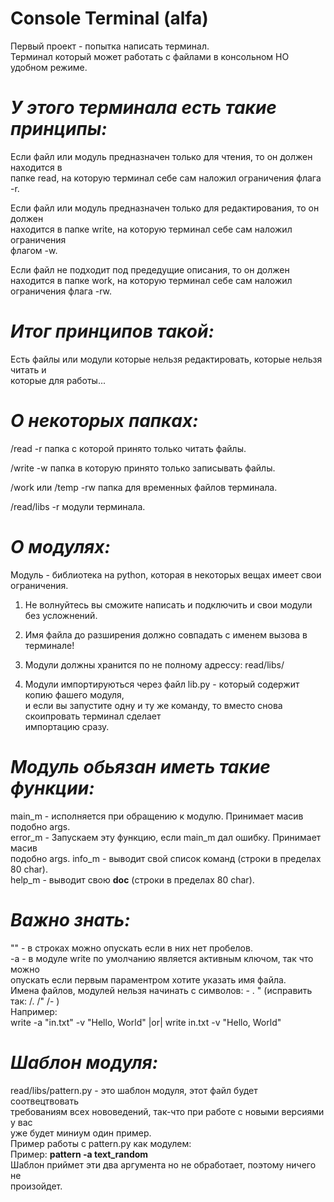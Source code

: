 # Console Terminal (alfa)

Первый проект - попытка написать терминал.<br>
Терминал который может работать с файлами в консольном НО удобном режиме.


# _У этого терминала есть такие принципы:_
Если файл или модуль предназначен только для чтения, то он должен находится в<br>
 папке read, на которую терминал себе сам наложил ограничения флага -r.

Если файл или модуль предназначен только для редактирования, то он должен<br>
 находится в папке write, на которую терминал себе сам наложил ограничения<br>
 флагом -w.

Если файл не подходит под предедущие описания, то он должен находится в папке 
 work, на которую терминал себе сам наложил ограничения флага -rw.


# _Итог принципов такой:_
Есть файлы или модули которые нельзя редактировать,  которые нельзя читать и<br>
 которые для работы...


# _О некоторых папках:_
/read -r папка с которой принято только читать файлы.

/write -w папка в которую принято только записывать файлы.

/work или /temp -rw папка для временных файлов терминала.

/read/libs -r модули терминала.


# _О модулях:_
Модуль - библиотека на python, которая в некоторых вещах имеет свои<br> 
 ограничения.

1. Не волнуйтесь вы сможите написать и подключить и свои модули без усложнений.

2. Имя файла до разширения должно совпадать с именем вызова в терминале!

3. Модули должны хранится по не полному адрессу: read/libs/

4. Модули импортируються через файл lib.py - который содержит копию фашего модуля,<br> 
 и если вы запустите одну и ту же команду, то вместо снова скоипровать терминал сделает<br>
 импортацию сразу.


# _Модуль обьязан иметь такие функции:_
main_m - исполняется при обращению к модулю. Принимает масив подобно args.<br>
error_m - Запускаем эту функцию, если main_m дал ошибку. Принимает масив<br>
 подобно args.
info_m - выводит свой список команд (строки в пределах 80 char).<br>
help_m - выводит свою __doc__ (строки в пределах 80 char).<br>


# _Важно знать:_
"" - в строках можно опускать если в них нет пробелов.<br>
-а - в модуле write по умолчанию является активным ключом, так что можно<br>
 опускать если первым параментром хотите указать имя файла.<br>
Имена файлов, модулей нельзя начинать с символов:  -  .  " (исправить<br> 
 так:  /. /" /- )<br>
Например:<br>
 write -a "in.txt" -v "Hello, World" |or| write in.txt -v "Hello, World"


# _Шаблон модуля:_
read/libs/pattern.py - это шаблон модуля, этот файл будет соотвецтвовать<br>
 требованиям всех нововедений, так-что при работе с новыми версиями у вас<br>
 уже будет миниум один пример.<br>
Пример работы с pattern.py как модулем:<br>
Пример: <b>pattern -a text_random</b><br>
Шаблон приймет эти два аргумента но не обработает, поэтому ничего не<br>
 произойдет.
